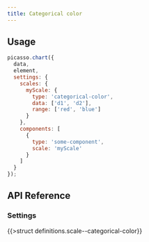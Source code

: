 ```yaml
---
title: Categorical color
---
```


## Usage

```js
picasso.chart({
  data,
  element,
  settings: {
    scales: {
      myScale: {
        type: 'categorical-color',
        data: ['d1', 'd2'],
        range: ['red', 'blue']
      }
    },
    components: [
      {
        type: 'some-component',
        scale: 'myScale'
      }
    ]
  }
});
```

## API Reference

### Settings

{{>struct definitions.scale--categorical-color}}

